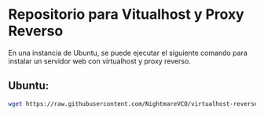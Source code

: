 # Repositorio para Vitualhost y Proxy Reverso

En una instancia de Ubuntu, se puede ejecutar el siguiente comando para instalar un servidor web con virtualhost y proxy reverso.

## Ubuntu:

```sh
wget https://raw.githubusercontent.com/NightmareVCO/virtualhost-reverseproxy/refs/heads/main/setup.sh && chmod +x setup.sh && bash setup.sh "github-repo-url"
```